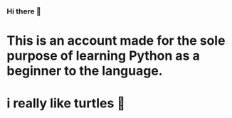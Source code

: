 ### Hi there 👋
###
# This is an account made for the sole purpose of learning Python as a beginner to the language.
###
# i really like turtles 🐢
